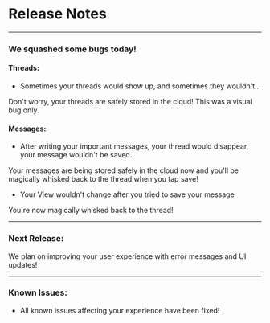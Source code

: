 # Release Notes
***
### We squashed some bugs today!

#### Threads:
* Sometimes your threads would show up, and sometimes they wouldn't... 

Don't worry, your threads are safely stored in the cloud! This was a visual bug only.

#### Messages:
* After writing your important messages, your thread would disappear, your message wouldn't be saved.

Your messages are being stored safely in the cloud now and you'll be magically whisked back to the thread when you tap save!

* Your View wouldn't change after you tried to save your message

You're now magically whisked back to the thread!
***
### Next Release:
We plan on improving your user experience with error messages and UI updates!

***
### Known Issues:
* All known issues affecting your experience have been fixed!
